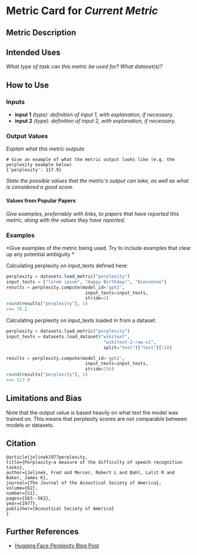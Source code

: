 # Metric Card for *Current Metric*

## Metric Description

## Intended Uses
*What type of task can this metric be used for? What dataset(s)?*

## How to Use

### Inputs
- **input 1** *(type): definition of input 1, with explanation, if necessary.*
- **input 2** *(type): definition of input 2, with explanation, if necessary.*

### Output Values
*Explain what this metric outputs*

```
# Give an example of what the metric output looks like (e.g. the perplexity example below)
{'perplexity': 117.9}
```

*State the possible values that the metric's output can take, as well as what is considered a good score.*

#### Values from Popular Papers
*Give examples, preferrably with links, to papers that have reported this metric, along with the values they have reported.*

### Examples
*Give examples of the metric being used. Try to include examples that clear up any potential ambiguity *

Calculating perplexity on input_texts defined here:
```python
perplexity = datasets.load_metric("perplexity")
input_texts = ["lorem ipsum", "Happy Birthday!", "Bienvenue"]
results = perplexity.compute(model_id='gpt2',
                              input_texts=input_texts,
                              stride=1)
round(results["perplexity"], 1)
>>> 78.2
```
Calculating perplexity on input_texts loaded in from a dataset:
```python
perplexity = datasets.load_metric("perplexity")
input_texts = datasets.load_dataset("wikitext",
                                     "wikitext-2-raw-v1",
                                     split="test")["text"][:10]

results = perplexity.compute(model_id='gpt2',
                              input_texts=input_texts,
                              stride=256)
round(results["perplexity"], 1)
>>> 117.9
```

## Limitations and Bias
Note that the output value is based heavily on what text the model was trained on. This means that perplexity scores are not comparable between models or datasets. 


## Citation

    @article{jelinek1977perplexity,
    title={Perplexity—a measure of the difficulty of speech recognition tasks},
    author={Jelinek, Fred and Mercer, Robert L and Bahl, Lalit R and Baker, James K},
    journal={The Journal of the Acoustical Society of America},
    volume={62},
    number={S1},
    pages={S63--S63},
    year={1977},
    publisher={Acoustical Society of America}
    }

## Further References
- [Hugging Face Perplexity Blog Post](https://huggingface.co/docs/transformers/perplexity)